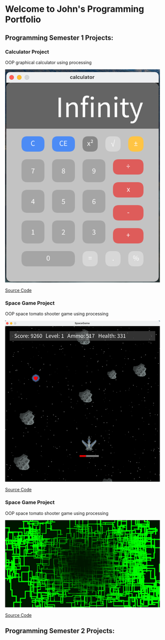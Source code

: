 # Welcome to John's Programming Portfolio

## Programming Semester 1 Projects:

### Calculator Project
OOP graphical calculator using processing

![Calculator](https://github.com/johnthesundberg/portfolioprogramming/blob/gh-pages/images/Calculator.png?raw=true)

[Source Code](https://github.com/johnthesundberg/portfolioprogramming/tree/gh-pages/src/calc)

### Space Game Project
OOP space tomato shooter game using processing

![SpaceGame](https://github.com/johnthesundberg/portfolioprogramming/blob/gh-pages/images/SpaceGame.png?raw=true)

[Source Code](https://github.com/johnthesundberg/portfolioprogramming/tree/gh-pages/src/spacegame)

### Space Game Project
OOP space tomato shooter game using processing

![ScreenSaver](https://github.com/johnthesundberg/portfolioprogramming/blob/gh-pages/images/PipesScreenSaver.png?raw=true)

[Source Code](https://github.com/johnthesundberg/portfolioprogramming/tree/gh-pages/src/screensaver)

## Programming Semester 2 Projects:


